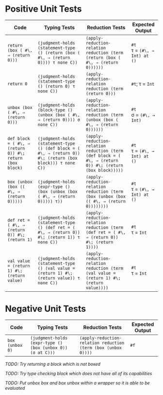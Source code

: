 # Positive Unit Tests

| Code    | Typing Tests | Reduction Tests | Expected Output |
| --------------- | ------- | ----- | ---- |
| `return (box ( #\, ⇒ (return 0)))`  | `(judgment-holds (statement-type () (return (box ( #\, ⇒ (return 0)))) τ none C))` | `(apply-reduction-relation reduction (term (return (box ( #\, ⇒ (return 0))))))` | `#t` <br> τ = `(#\, → Int) at ()` |
| `return 0` | `(judgment-holds (statement-type () (return 0) τ none C))` | `(apply-reduction-relation reduction (term (return 0)))` | `#t`; τ = `Int` |
| `unbox (box ( #\, ⇒ (return 0)))` | `(judgment-holds (block-type () (unbox (box ( #\, ⇒ (return 0)))) σ none C))` | `(apply-reduction-relation reduction (term (unbox (box ( #\, ⇒ (return 0))))))` | `#t` <br> σ = `(#\, → Int)`|
| `def block = ( #\, ⇒ (return 0)) #\; return (box block)` | `(judgment-holds (statement-type () (def block = ( #\, ⇒ (return 0)) #\; (return (box block))) τ none C))` | `(apply-reduction-relation reduction (term (def block = ( #\, ⇒ (return 0)) #\; (return (box block)))))` | `#t` <br> τ = `(#\, → Int) at ()` |
| `box (unbox (box (( #\, ⇒ (return 0)))))` | `(judgment-holds (expr-type () (box (unbox (box ( #\, ⇒ (return 0))))) τ))` | `(apply-reduction-relation reduction (term (box (unbox (box (( #\, ⇒ (return 0))))))))` | `#t` <br> τ = `(#\, → Int) at ()` |
| `def ret = ( #\, ⇒ (return 0)) #\; (return 1)` | `(judgment-holds (statement-type () (def ret = ( #\, ⇒ (return 0)) #\; (return 1)) τ none C))` | `(apply-reduction-relation reduction (term (def ret = ( #\, ⇒ (return 0)) #\; (return 1))))` | `#t` <br> τ = `Int` |
| `val value = (return 1) #\; (return value)` | `(judgment-holds (statement-type () (val value = (return 1) #\; (return value)) τ none C))` | `(apply-reduction-relation reduction (term (val value = (return 1) #\; (return value))))` | `#t` <br> τ = `Int` |

# Negative Unit Tests

| Code    | Typing Tests | Reduction Tests | Expected Output |
| --------------- | ------- | ----- | ---- |
| `box (unbox 0)` | `(judgment-holds (expr-type () (box (unbox 0)) (σ at C)))` | `(apply-reduction-relation reduction (term (box (unbox 0))))` | `#f` |

*TODO: Try returning a block which is not boxed*

*TODO: Try type checking block which does not have all of its capabilities*

*TODO: Put unbox box and box unbox within a wrapper so it is able to be evaluated*
